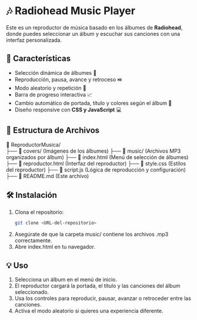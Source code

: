 # 🎶 Radiohead Music Player

Este es un reproductor de música basado en los álbumes de **Radiohead**, donde puedes seleccionar un álbum y escuchar sus canciones con una interfaz personalizada.

## 🚀 Características

- Selección dinámica de álbumes 🎨
- Reproducción, pausa, avance y retroceso ⏯️
- Modo aleatorio y repetición 🔄
- Barra de progreso interactiva 📈
- Cambio automático de portada, título y colores según el álbum 🎨
- Diseño responsive con **CSS y JavaScript** 💻

## 📂 Estructura de Archivos

📁 ReproductorMusica/ <br>
├── 📁 covers/  (Imágenes de los álbumes) 
├── 📁 music/  (Archivos MP3 organizados por álbum) 
├── 📄 index.html  (Menú de selección de álbumes) 
├── 📄 reproductor.html  (Interfaz del reproductor) 
├── 📄 style.css  (Estilos del reproductor) 
├── 📄 script.js  (Lógica de reproducción y configuración) 
├── 📄 README.md  (Este archivo)


## 🛠️ Instalación

1. Clona el repositorio:
   ```bash
   git clone <URL-del-repositorio>
2. Asegúrate de que la carpeta music/ contiene los archivos .mp3 correctamente.
3. Abre index.html en tu navegador.

## 💡 Uso

1. Selecciona un álbum en el menú de inicio.
2. El reproductor cargará la portada, el título y las canciones del álbum seleccionado.
3. Usa los controles para reproducir, pausar, avanzar o retroceder entre las canciones.
4. Activa el modo aleatorio si quieres una experiencia diferente.

